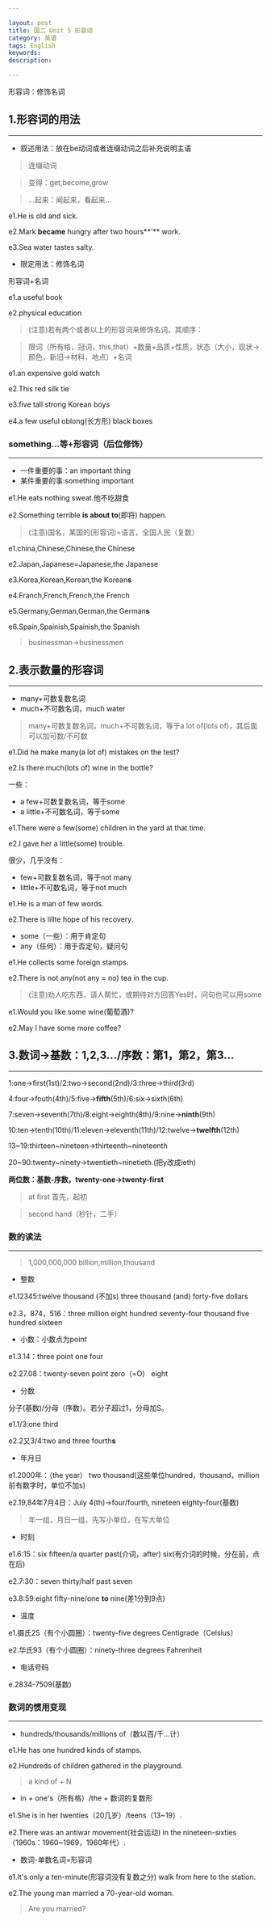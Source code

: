 ```yaml
---

layout: post
title: 国二 Unit 5 形容词
category: 英语
tags: English
keywords: 
description: 

---
```


形容词：修饰名词

## 1.形容词的用法

----------


- 叙述用法：放在be动词或者连缀动词之后补充说明主语

>连缀动词

>变得：get,become,grow

>...起来：闻起来，看起来...

e1.He is old and sick.

e2.Mark **became** hungry after two hours**'** work.

e3.Sea water tastes salty.

- 限定用法：修饰名词

形容词+名词

e1.a useful book

e2.physical education

>(注意)若有两个或者以上的形容词来修饰名词，其顺序：

>限词（所有格，冠词，this,that）+数量+品质+性质，状态（大小，现状->颜色，新旧->材料，地点）+名词

e1.an expensive gold watch

e2.This red silk tie

e3.five tall strong Korean boys

e4.a few useful oblong(长方形) black boxes

### something...等+形容词（后位修饰）

----------


- 一件重要的事：an important thing
- 某件重要的事:something important

e1.He eats nothing sweat.他不吃甜食

e2.Something terrible **is about to**(即将) happen.

>(注意)国名，某国的(形容词)=语言，全国人民（复数）

e1.china,Chinese,Chinese,the Chinese

e2.Japan,Japanese=Japanese,the Japanese

e3.Korea,Korean,Korean,the Korean**s**

e4.Franch,French,French,the French

e5.Germany,German,German,the German**s**

e6.Spain,Spainish,Spainish,the Spanish

>businessman->businessmen

## 2.表示数量的形容词

----------


- many+可数复数名词
- much+不可数名词，much water

>many+可数复数名词，much+不可数名词，等于a lot of(lots of)，其后面可以加可数/不可数

e1.Did he make many(a lot of) mistakes on the test?

e2.Is there much(lots of) wine in the bottle?

一些：

- a few+可数复数名词，等于some
- a little+不可数名词，等于some

e1.There were a few(some) children in the yard at that time.

e2.I gave her a little(some) trouble.

很少，几乎没有：

- few+可数复数名词，等于not many
- little+不可数名词，等于not much

e1.He is a man of few words.

e2.There is lillte hope of his recovery.

- some（一些）：用于肯定句
- any（任何）：用于否定句，疑问句

e1.He collects some foreign stamps.

e2.There is not any(not any = no) tea in the cup.

>(注意)劝人吃东西，请人帮忙，或期待对方回答Yes时，问句也可以用some

e1.Would you like some wine(葡萄酒)?

e2.May I have some more coffee?

## 3.数词->基数：1,2,3.../序数：第1，第2，第3...

----------


1:one->first(1st)/2:two->second(2nd)/3:three->third(3rd)

4:four->fouth(4th)/5:five->**fifth**(5th)/6:six->sixth(6th)

7:seven->seventh(7th)/8:eight->eighth(8th)/9:nine->**ninth**(9th)

10:ten->tenth(10th)/11:eleven->eleventh(11th)/12:twelve->**twelfth**(12th)

13~19:thirteen~nineteen->thirteenth~nineteenth

20~90:twenty~ninety->twentieth~ninetieth.(把y改成ieth)

**两位数：基数-序数，twenty-one->twenty-first**

>at first 首先，起初

>second hand（秒针，二手）

### 数的读法

----------


>1,000,000,000 billion,million,thousand

- 整数

e1.12345:twelve thousand (不加s) three thousand (and) forty-five dollars

e2.3，874，516：three million eight hundred seventy-four thousand five hundred sixteen

- 小数：小数点为point

e1.3.14：three point one four

e2.27.08：twenty-seven point zero（=O） eight

- 分数

分子(基数)/分母（序数）。若分子超过1，分母加S。

e1.1/3:one third

e2.2又3/4:two and three fourth**s**

- 年月日

e1.2000年：（the year） two thousand(这些单位hundred，thousand，million前有数字时，单位不加s)

e2.19,84年7月4日：July 4(th)->four/fourth, nineteen eighty-four(基数)

>年一组，月日一组，先写小单位，在写大单位

- 时刻

e1.6:15：six fifteen/a quarter past(介词，after) six(有介词的时候，分在前，点在后)

e2.7:30：seven thirty/half past seven

e3.8:59:eight fifty-nine/one **to** nine(差1分到9点)

- 温度

e1.摄氏25（有个小圆圈）：twenty-five degrees Centigrade（Celsius）

e2.华氏93（有个小圆圈）：ninety-three degrees Fahrenheit

- 电话号码

e.2834-7509(基数)

### 数词的惯用变现

----------


- hundreds/thousands/millions of（数以百/千...计）

e1.He has one hundred kinds of stamps.

e2.Hundreds of children gathered in the playground.

>a kind of + N

- in + one's（所有格）/the + 数词的复数形

e1.She is in her twenties（20几岁）/teens（13~19）.  

e2.There was an  antiwar movement(社会运动) in the nineteen-sixties（1960s：1960~1969，1960年代）.

- 数词-单数名词=形容词

e1.It's only a ten-minute(形容词没有复数之分) walk from here to the station.

e2.The young man married a 70-year-old woman.

>Are you married?



















